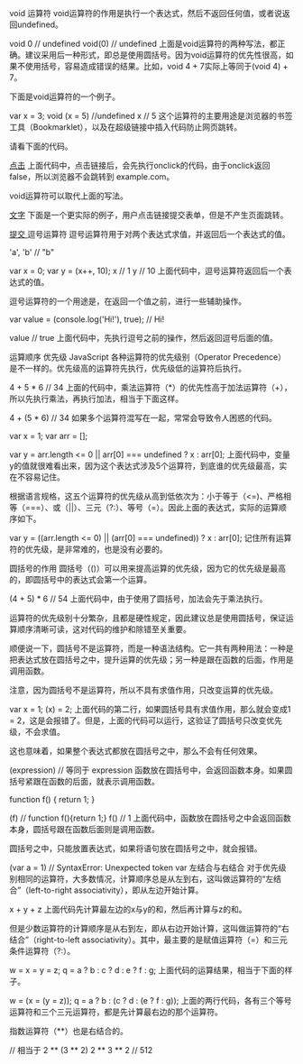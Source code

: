 void 运算符
void运算符的作用是执行一个表达式，然后不返回任何值，或者说返回undefined。

void 0 // undefined
void(0) // undefined
上面是void运算符的两种写法，都正确。建议采用后一种形式，即总是使用圆括号。因为void运算符的优先性很高，如果不使用括号，容易造成错误的结果。比如，void 4 + 7实际上等同于(void 4) + 7。

下面是void运算符的一个例子。

var x = 3;
void (x = 5) //undefined
x // 5
这个运算符的主要用途是浏览器的书签工具（Bookmarklet），以及在超级链接中插入代码防止网页跳转。

请看下面的代码。

<script>
function f() {
  console.log('Hello World');
}
</script>
<a href="http://example.com" onclick="f(); return false;">点击</a>
上面代码中，点击链接后，会先执行onclick的代码，由于onclick返回false，所以浏览器不会跳转到 example.com。

void运算符可以取代上面的写法。

<a href="javascript: void(f())">文字</a>
下面是一个更实际的例子，用户点击链接提交表单，但是不产生页面跳转。

<a href="javascript: void(document.form.submit())">
  提交
</a>
逗号运算符
逗号运算符用于对两个表达式求值，并返回后一个表达式的值。

'a', 'b' // "b"

var x = 0;
var y = (x++, 10);
x // 1
y // 10
上面代码中，逗号运算符返回后一个表达式的值。

逗号运算符的一个用途是，在返回一个值之前，进行一些辅助操作。

var value = (console.log('Hi!'), true);
// Hi!

value // true
上面代码中，先执行逗号之前的操作，然后返回逗号后面的值。

运算顺序
优先级
JavaScript 各种运算符的优先级别（Operator Precedence）是不一样的。优先级高的运算符先执行，优先级低的运算符后执行。

4 + 5 * 6 // 34
上面的代码中，乘法运算符（*）的优先性高于加法运算符（+），所以先执行乘法，再执行加法，相当于下面这样。

4 + (5 * 6) // 34
如果多个运算符混写在一起，常常会导致令人困惑的代码。

var x = 1;
var arr = [];

var y = arr.length <= 0 || arr[0] === undefined ? x : arr[0];
上面代码中，变量y的值就很难看出来，因为这个表达式涉及5个运算符，到底谁的优先级最高，实在不容易记住。

根据语言规格，这五个运算符的优先级从高到低依次为：小于等于（<=)、严格相等（===）、或（||）、三元（?:）、等号（=）。因此上面的表达式，实际的运算顺序如下。

var y = ((arr.length <= 0) || (arr[0] === undefined)) ? x : arr[0];
记住所有运算符的优先级，是非常难的，也是没有必要的。

圆括号的作用
圆括号（()）可以用来提高运算的优先级，因为它的优先级是最高的，即圆括号中的表达式会第一个运算。

(4 + 5) * 6 // 54
上面代码中，由于使用了圆括号，加法会先于乘法执行。

运算符的优先级别十分繁杂，且都是硬性规定，因此建议总是使用圆括号，保证运算顺序清晰可读，这对代码的维护和除错至关重要。

顺便说一下，圆括号不是运算符，而是一种语法结构。它一共有两种用法：一种是把表达式放在圆括号之中，提升运算的优先级；另一种是跟在函数的后面，作用是调用函数。

注意，因为圆括号不是运算符，所以不具有求值作用，只改变运算的优先级。

var x = 1;
(x) = 2;
上面代码的第二行，如果圆括号具有求值作用，那么就会变成1 = 2，这是会报错了。但是，上面的代码可以运行，这验证了圆括号只改变优先级，不会求值。

这也意味着，如果整个表达式都放在圆括号之中，那么不会有任何效果。

(expression)
// 等同于
expression
函数放在圆括号中，会返回函数本身。如果圆括号紧跟在函数的后面，就表示调用函数。

function f() {
  return 1;
}

(f) // function f(){return 1;}
f() // 1
上面代码中，函数放在圆括号之中会返回函数本身，圆括号跟在函数后面则是调用函数。

圆括号之中，只能放置表达式，如果将语句放在圆括号之中，就会报错。

(var a = 1)
// SyntaxError: Unexpected token var
左结合与右结合
对于优先级别相同的运算符，大多数情况，计算顺序总是从左到右，这叫做运算符的“左结合”（left-to-right associativity），即从左边开始计算。

x + y + z
上面代码先计算最左边的x与y的和，然后再计算与z的和。

但是少数运算符的计算顺序是从右到左，即从右边开始计算，这叫做运算符的“右结合”（right-to-left associativity）。其中，最主要的是赋值运算符（=）和三元条件运算符（?:）。

w = x = y = z;
q = a ? b : c ? d : e ? f : g;
上面代码的运算结果，相当于下面的样子。

w = (x = (y = z));
q = a ? b : (c ? d : (e ? f : g));
上面的两行代码，各有三个等号运算符和三个三元运算符，都是先计算最右边的那个运算符。

指数运算符（**）也是右结合的。

// 相当于 2 ** (3 ** 2)
2 ** 3 ** 2
// 512